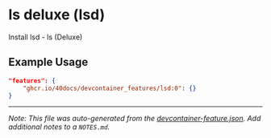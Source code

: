 
# ls deluxe (lsd)

Install lsd - ls (Deluxe)

## Example Usage

```json
"features": {
    "ghcr.io/40docs/devcontainer_features/lsd:0": {}
}
```





---

_Note: This file was auto-generated from the [devcontainer-feature.json](https://github.com/40docs/devcontainer_features/blob/main/src/lsd/devcontainer-feature.json).  Add additional notes to a `NOTES.md`._
